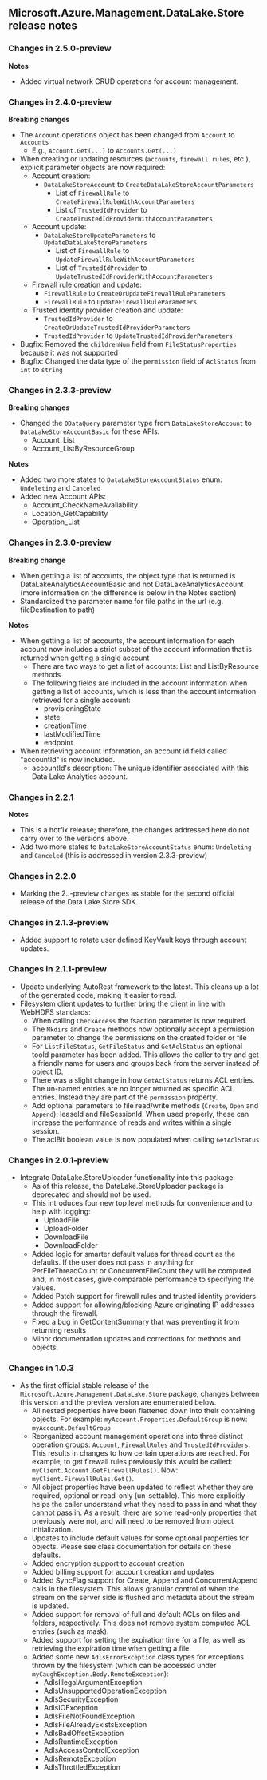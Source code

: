## Microsoft.Azure.Management.DataLake.Store release notes

### Changes in 2.5.0-preview

**Notes**

- Added virtual network CRUD operations for account management.

### Changes in 2.4.0-preview

**Breaking changes**

- The `Account` operations object has been changed from `Account` to `Accounts`
    - E.g., `Account.Get(...)` to `Accounts.Get(...)`
- When creating or updating resources (`accounts`, `firewall rules`, etc.), explicit parameter objects are now required:
    - Account creation:
        - `DataLakeStoreAccount` to `CreateDataLakeStoreAccountParameters`
            - List of `FirewallRule` to `CreateFirewallRuleWithAccountParameters`
            - List of `TrustedIdProvider` to `CreateTrustedIdProviderWithAccountParameters`
    - Account update:
        - `DataLakeStoreUpdateParameters` to `UpdateDataLakeStoreParameters`
            - List of `FirewallRule` to `UpdateFirewallRuleWithAccountParameters`
            - List of `TrustedIdProvider` to `UpdateTrustedIdProviderWithAccountParameters`
    - Firewall rule creation and update:
        - `FirewallRule` to `CreateOrUpdateFirewallRuleParameters`
        - `FirewallRule` to `UpdateFirewallRuleParameters`
    - Trusted identity provider creation and update:
        - `TrustedIdProvider` to `CreateOrUpdateTrustedIdProviderParameters`
        - `TrustedIdProvider` to `UpdateTrustedIdProviderParameters`
- Bugfix: Removed the `childrenNum` field from `FileStatusProperties` because it was not supported
- Bugfix: Changed the data type of the `permission` field of `AclStatus` from `int` to `string`

### Changes in 2.3.3-preview

**Breaking changes**

- Changed the `ODataQuery` parameter type from `DataLakeStoreAccount` to `DataLakeStoreAccountBasic` for these APIs:
    - Account_List
    - Account_ListByResourceGroup

**Notes**

- Added two more states to `DataLakeStoreAccountStatus` enum: `Undeleting` and `Canceled`
- Added new Account APIs:
    - Account_CheckNameAvailability
    - Location_GetCapability
    - Operation_List

### Changes in 2.3.0-preview

**Breaking change**

- When getting a list of accounts, the object type that is returned is DataLakeAnalyticsAccountBasic and not DataLakeAnalyticsAccount (more information on the difference is below in the Notes section)
- Standardized the parameter name for file paths in the url (e.g. fileDestination to path)

**Notes**

- When getting a list of accounts, the account information for each account now includes a strict subset of the account information that is returned when getting a single account 
    - There are two ways to get a list of accounts: List and ListByResource methods
    - The following fields are included in the account information when getting a list of accounts, which is less than the account information retrieved for a single account:
        - provisioningState
        - state
        - creationTime
        - lastModifiedTime
        - endpoint
- When retrieving account information, an account id field called "accountId" is now included.
    - accountId's description: The unique identifier associated with this Data Lake Analytics account.

### Changes in 2.2.1

**Notes**

- This is a hotfix release; therefore, the changes addressed here do not carry over to the versions above.
- Add two more states to `DataLakeStoreAccountStatus` enum: `Undeleting` and `Canceled` (this is addressed in version 2.3.3-preview)

### Changes in 2.2.0
- Marking the 2.*.*-preview changes as stable for the second official release of the Data Lake Store SDK.

### Changes in 2.1.3-preview
- Added support to rotate user defined KeyVault keys through account updates.

### Changes in 2.1.1-preview
- Update underlying AutoRest framework to the latest. This cleans up a lot of the generated code, making it easier to read.
- Filesystem client updates to further bring the client in line with WebHDFS standards:
    - When calling `CheckAccess` the fsaction parameter is now required.
    - The `Mkdirs` and `Create` methods now optionally accept a permission parameter to change the permissions on the created folder or file
    - For `ListFileStatus`, `GetFileStatus` and `GetAclStatus` an optional tooId parameter has been added. This allows the caller to try and get a friendly name for users and groups back from the server instead of object ID.
    - There was a slight change in how `GetAclStatus` returns ACL entries. The un-named entries are no longer returned as specific ACL entries. Instead they are part of the `permission` property.
    - Add optional parameters to file read/write methods (`Create`, `Open` and `Append`): leaseId and fileSessionId. When used properly, these can increase the performance of reads and writes within a single session.
    - The aclBit boolean value is now populated when calling `GetAclStatus`

### Changes in 2.0.1-preview
- Integrate DataLake.StoreUploader functionality into this package.
    - As of this release, the DataLake.StoreUploader package is deprecated and should not be used.
    - This introduces four new top level methods for convenience and to help with logging:
        - UploadFile
        - UploadFolder
        - DownloadFile
        - DownloadFolder
    - Added logic for smarter default values for thread count as the defaults. If the user does not pass in anything for PerFileThreadCount or ConcurrentFileCount they will be computed and, in most cases, give comparable performance to specifying the values.
    - Added Patch support for firewall rules and trusted identity providers
    - Added support for allowing/blocking Azure originating IP addresses through the firewall.
    - Fixed a bug in GetContentSummary that was preventing it from returning results
    - Minor documentation updates and corrections for methods and objects.

### Changes in 1.0.3
- As the first official stable release of the `Microsoft.Azure.Management.DataLake.Store` package, changes between this version and the preview version are enumerated below. 
    - All nested properties have been flattened down into their containing objects. For example: `myAccount.Properties.DefaultGroup` is now: `myAccount.DefaultGroup`
    - Reorganized account management operations into three distinct operation groups: `Account`, `FirewallRules` and `TrustedIdProviders`. This results in changes to how certain operations are reached. For example, to get firewall rules previously this would be called: `myClient.Account.GetFirewallRules()`. Now: `myClient.FirewallRules.Get()`.
    - All object properties have been updated to reflect whether they are required, optional or read-only (un-settable). This more explicitly helps the caller understand what they need to pass in and what they cannot pass in. As a result, there are some read-only properties that previously were not, and will need to be removed from object initialization.
    - Updates to include default values for some optional properties for objects. Please see class documentation for details on these defaults.
    - Added encryption support to account creation
    - Added billing support for account creation and updates
    - Added SyncFlag support for Create, Append and ConcurrentAppend calls in the filesystem. This allows granular control of when the stream on the server side is flushed and metadata about the stream is updated.
    - Added support for removal of full and default ACLs on files and folders, respectively. This does not remove system computed ACL entries (such as mask).
    - Added support for setting the expiration time for a file, as well as retrieving the expiration time when getting a file.
    - Added some new `AdlsErrorException` class types for exceptions thrown by the filesystem (which can be accessed under `myCaughException.Body.RemoteException`):
        - AdlsIllegalArgumentException
        - AdlsUnsupportedOperationException
        - AdlsSecurityException
        - AdlsIOException
        - AdlsFileNotFoundException
        - AdlsFileAlreadyExistsException
        - AdlsBadOffsetException
        - AdlsRuntimeException
        - AdlsAccessControlException
        - AdlsRemoteException
        - AdlsThrottledException

